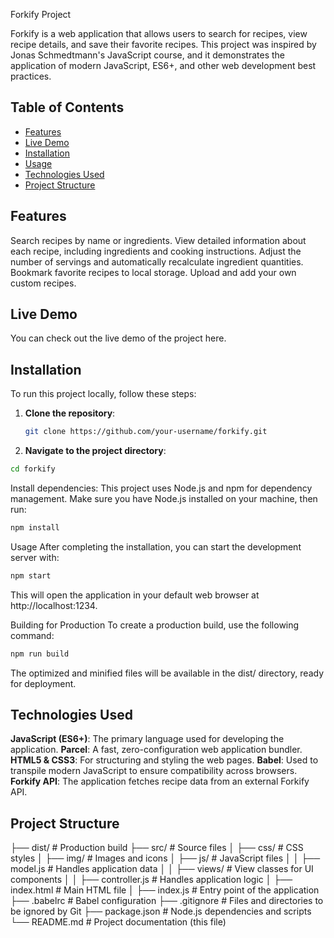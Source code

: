 Forkify Project

Forkify is a web application that allows users to search for recipes, view recipe details, and save their favorite recipes. This project was inspired by Jonas Schmedtmann's JavaScript course, and it demonstrates the application of modern JavaScript, ES6+, and other web development best practices.

## Table of Contents

- [Features](#features)
- [Live Demo](#live-demo)
- [Installation](#installation)
- [Usage](#usage)
- [Technologies Used](#technologies-used)
- [Project Structure](#project-structure)

## Features

Search recipes by name or ingredients.
View detailed information about each recipe, including ingredients and cooking instructions.
Adjust the number of servings and automatically recalculate ingredient quantities.
Bookmark favorite recipes to local storage.
Upload and add your own custom recipes.

## Live Demo

You can check out the live demo of the project here.

## Installation

To run this project locally, follow these steps:

1. **Clone the repository**:

   ```bash
   git clone https://github.com/your-username/forkify.git

   ```

2. **Navigate to the project directory**:

```bash
cd forkify
```

Install dependencies:
This project uses Node.js and npm for dependency management. Make sure you have Node.js installed on your machine, then run:

```bash
npm install
```

Usage
After completing the installation, you can start the development server with:

```bash
npm start
```

This will open the application in your default web browser at http://localhost:1234.

Building for Production
To create a production build, use the following command:

```bash
npm run build
```

The optimized and minified files will be available in the dist/ directory, ready for deployment.

## Technologies Used

**JavaScript (ES6+)**: The primary language used for developing the application.
**Parcel**: A fast, zero-configuration web application bundler.
**HTML5 & CSS3**: For structuring and styling the web pages.
**Babel**: Used to transpile modern JavaScript to ensure compatibility across browsers.
**Forkify API**: The application fetches recipe data from an external Forkify API.

## Project Structure

├── dist/ # Production build
├── src/ # Source files
│ ├── css/ # CSS styles
│ ├── img/ # Images and icons
│ ├── js/ # JavaScript files
│ │ ├── model.js # Handles application data
│ │ ├── views/ # View classes for UI components
│ │ ├── controller.js # Handles application logic
│ ├── index.html # Main HTML file
│ ├── index.js # Entry point of the application
├── .babelrc # Babel configuration
├── .gitignore # Files and directories to be ignored by Git
├── package.json # Node.js dependencies and scripts
└── README.md # Project documentation (this file)

```

```
